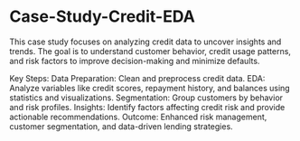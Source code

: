 # Case-Study-Credit-EDA
This case study focuses on analyzing credit data to uncover insights and trends. The goal is to understand customer behavior, credit usage patterns, and risk factors to improve decision-making and minimize defaults.

Key Steps:
Data Preparation: Clean and preprocess credit data.
EDA: Analyze variables like credit scores, repayment history, and balances using statistics and visualizations.
Segmentation: Group customers by behavior and risk profiles.
Insights: Identify factors affecting credit risk and provide actionable recommendations.
Outcome: Enhanced risk management, customer segmentation, and data-driven lending strategies.







